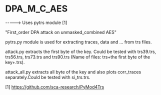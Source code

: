 # DPA_M_C_AES
-----> Uses pytrs module  [1]

"First_order DPA attack on unmasked_combined AES"

pytrs.py module is used for extracting traces, data and ... from trs files.

attack.py extracts the first byte of the key. Could be tested with trs39.trs, trs56.trs, trs73.trs and trs90.trs (Name of files: trs+the first byte of the key+.trs).

attack_all.py extracts all byte of the key and also plots corr_traces separately.Could be tested with si_trs.trs.

[1]  https://github.com/sca-research/PyMod4Trs
